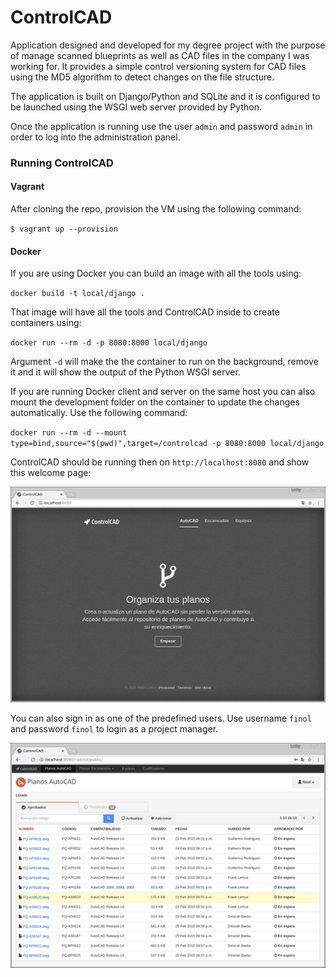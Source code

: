 # ControlCAD

Application designed and developed for my degree project with the purpose of manage scanned blueprints as well as CAD files in the company I was working for. It provides a simple control versioning system for CAD files using the MD5 algorithm to detect changes on the file structure.

The application is built on Django/Python and SQLite and it is configured to be launched using the WSGI web server provided by Python.

Once the application is running use the user `admin` and password `admin` in order to log into the administration panel.

### Running ControlCAD

#### Vagrant

After cloning the repo, provision the VM using the following command:

`$ vagrant up --provision`

#### Docker

If you are using Docker you can build an image with all the tools using:

`docker build -t local/django .`

That image will have all the tools and ControlCAD inside to create containers using:

`docker run --rm -d -p 8080:8000 local/django`

Argument `-d` will make the the container to run on the background, remove it and it will show the output
of the Python WSGI server.

If you are running Docker client and server on the same host you can also mount the development folder on the
container to update the changes automatically. Use the following command: 

`docker run --rm -d --mount type=bind,source="$(pwd)",target=/controlcad -p 8080:8000 local/django` 

ControlCAD should be running then on `http://localhost:8080` and show this welcome page:

![alt text](https://github.com/moraleslazaro/controlcad/blob/master/docs/welcome.png "ControlCAD welcome page")

You can also sign in as one of the predefined users. Use username `finol` and password `finol` to login as a project manager.

![alt text](https://github.com/moraleslazaro/controlcad/blob/master/docs/main.png "ControlCAD main page")
